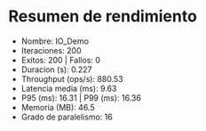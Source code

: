 ﻿# Resumen de rendimiento
- Nombre: IO_Demo
- Iteraciones: 200
- Exitos: 200  |  Fallos: 0
- Duracion (s): 0.227
- Throughput (ops/s): 880.53
- Latencia media (ms): 9.63
- P95 (ms): 16.31  |  P99 (ms): 16.36
- Memoria (MB): 46.5
- Grado de paralelismo: 16
